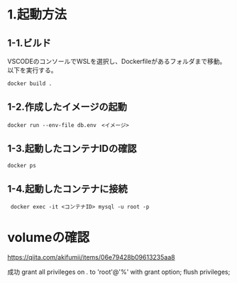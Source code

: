 # 1.起動方法

## 1-1.ビルド

VSCODEのコンソールでWSLを選択し、Dockerfileがあるフォルダまで移動。
以下を実行する。

```
docker build .
```

## 1-2.作成したイメージの起動

```
docker run --env-file db.env　<イメージ>
```

## 1-3.起動したコンテナIDの確認

```
docker ps
```

## 1-4.起動したコンテナに接続

```
 docker exec -it <コンテナID> mysql -u root -p
```

# volumeの確認

https://qiita.com/akifumii/items/06e79428b09613235aa8



成功
grant all privileges on *.* to 'root'@'%' with grant option;
flush privileges; 
